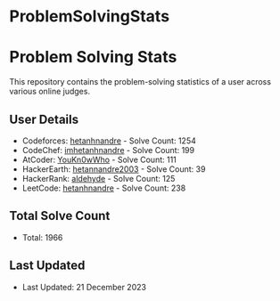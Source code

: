 # ProblemSolvingStats

# Problem Solving Stats

This repository contains the problem-solving statistics of a user across various online judges.

## User Details

- Codeforces: [hetanhnandre](https://codeforces.com/profile/hetanhnandre) - Solve Count: 1254
- CodeChef: [imhetanhnandre](https://www.codechef.com/users/imhetanhnandre) - Solve Count: 199
- AtCoder: [YouKn0wWho](https://atcoder.jp/users/hetanhnandre) - Solve Count: 111
- HackerEarth: [hetannandre2003](https://www.hackerearth.com/@hetannandre2003) - Solve Count: 39
- HackerRank: [aldehyde](https://www.hackerrank.com/profile/aldehyde) - Solve Count: 125
- LeetCode: [hetanhnandre](https://leetcode.com/hetanhnandre/) - Solve Count: 238

## Total Solve Count

- Total: 1966

## Last Updated

- Last Updated: 21 December 2023
